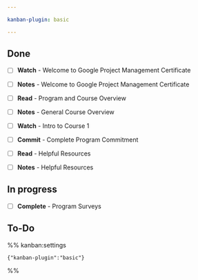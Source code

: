 ```yaml
---

kanban-plugin: basic

---
```


## Done

- [ ] **Watch** - Welcome to Google Project Management Certificate
- [ ] **Notes** - Welcome to Google Project Management Certificate
- [ ] **Read** - Program and Course Overview
- [ ] **Notes** - General Course Overview
- [ ] **Watch** - Intro to Course 1
- [ ] **Commit** - Complete Program Commitment
- [ ] **Read** - Helpful Resources
- [ ] **Notes** - Helpful Resources


## In progress

- [ ] **Complete** - Program Surveys


## To-Do





%% kanban:settings
```
{"kanban-plugin":"basic"}
```
%%